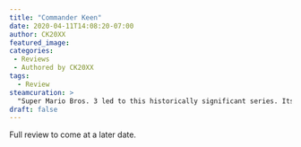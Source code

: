 ```yaml
---
title: "Commander Keen"
date: 2020-04-11T14:08:20-07:00
author: CK20XX
featured_image: 
categories:
 - Reviews
 - Authored by CK20XX
tags:
  - Review
steamcuration: >
  "Super Mario Bros. 3 led to this historically significant series. Its vertical platforming and limited ammo are still a unique combo, though this collection is missing the two "lost" episodes."
draft: false
---
```


Full review to come at a later date.